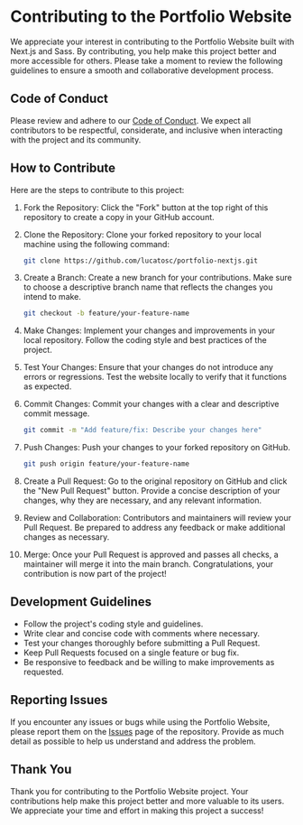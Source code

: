 # Contributing to the Portfolio Website

We appreciate your interest in contributing to the Portfolio Website built with Next.js and Sass. By contributing, you help make this project better and more accessible for others. Please take a moment to review the following guidelines to ensure a smooth and collaborative development process.

## Code of Conduct

Please review and adhere to our [Code of Conduct](CODE_OF_CONDUCT.md). We expect all contributors to be respectful, considerate, and inclusive when interacting with the project and its community.

## How to Contribute

Here are the steps to contribute to this project:

1. Fork the Repository: Click the "Fork" button at the top right of this repository to create a copy in your GitHub account.

2. Clone the Repository: Clone your forked repository to your local machine using the following command:

   ```bash
   git clone https://github.com/lucatosc/portfolio-nextjs.git
   ```

3. Create a Branch: Create a new branch for your contributions. Make sure to choose a descriptive branch name that reflects the changes you intend to make.

   ```bash
   git checkout -b feature/your-feature-name
   ```

4. Make Changes: Implement your changes and improvements in your local repository. Follow the coding style and best practices of the project.

5. Test Your Changes: Ensure that your changes do not introduce any errors or regressions. Test the website locally to verify that it functions as expected.

6. Commit Changes: Commit your changes with a clear and descriptive commit message.

   ```bash
   git commit -m "Add feature/fix: Describe your changes here"
   ```

7. Push Changes: Push your changes to your forked repository on GitHub.

   ```bash
   git push origin feature/your-feature-name
   ```

8. Create a Pull Request: Go to the original repository on GitHub and click the "New Pull Request" button. Provide a concise description of your changes, why they are necessary, and any relevant information.

9. Review and Collaboration: Contributors and maintainers will review your Pull Request. Be prepared to address any feedback or make additional changes as necessary.

10. Merge: Once your Pull Request is approved and passes all checks, a maintainer will merge it into the main branch. Congratulations, your contribution is now part of the project!

## Development Guidelines

- Follow the project's coding style and guidelines.
- Write clear and concise code with comments where necessary.
- Test your changes thoroughly before submitting a Pull Request.
- Keep Pull Requests focused on a single feature or bug fix.
- Be responsive to feedback and be willing to make improvements as requested.

## Reporting Issues

If you encounter any issues or bugs while using the Portfolio Website, please report them on the [Issues](https://github.com/lucatosc/portfolio-nextjs/issues) page of the repository. Provide as much detail as possible to help us understand and address the problem.

## Thank You

Thank you for contributing to the Portfolio Website project. Your contributions help make this project better and more valuable to its users. We appreciate your time and effort in making this project a success!
